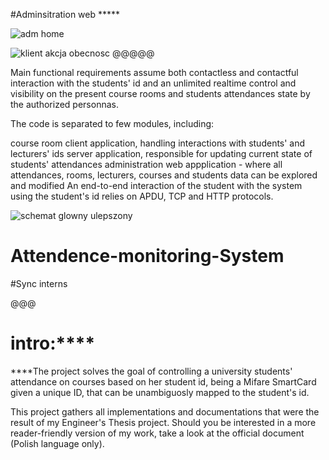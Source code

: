 #Adminsitration web *****





![adm home](https://user-images.githubusercontent.com/114246727/210795004-ae0d9f5c-14ce-4787-9181-43a460275c17.png)

 



![klient akcja obecnosc](https://user-images.githubusercontent.com/114246727/210794206-b0019c2c-fefc-4e7b-9f82-ae01b032d3e2.png)
@@@@@

Main functional requirements assume both contactless and contactful interaction with the students' id and an unlimited realtime control and visibility on the present course rooms and students attendances state by the authorized personnas.

The code is separated to few modules, including:

course room client application, handling interactions with students' and lecturers' ids
server application, responsible for updating current state of students' attendances
administration web appplication - where all attendances, rooms, lecturers, courses and students data can be explored and modified
An end-to-end interaction of the student with the system using the student's id relies on APDU, TCP and HTTP protocols.


![schemat glowny ulepszony](https://user-images.githubusercontent.com/114246727/210793565-aa84e6ee-7b7d-4de1-9031-c42c93ceb239.png)
# Attendence-monitoring-System
#Sync interns


@@@
# intro:****
****The project solves the goal of controlling a university students' attendance on courses based on her student id, being a Mifare SmartCard given a unique ID, that can be unambiguosly mapped to the student's id.



















 This project gathers all implementations and documentations that were the result of my Engineer's 
 Thesis project. Should you be interested in a more reader-friendly version of my work,
 take a look at the official document (Polish language only).
